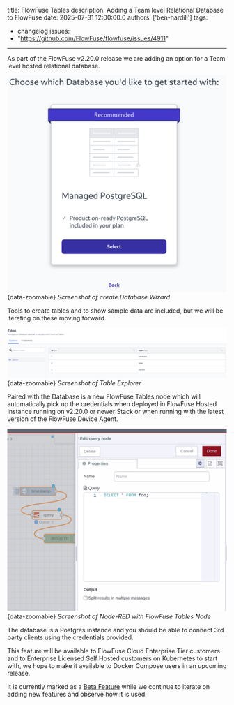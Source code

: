 title: FlowFuse Tables
description: Adding a Team level Relational Database to FlowFuse
date: 2025-07-31 12:00:00.0
authors: ['ben-hardill']
tags:
  - changelog
issues:
  - "https://github.com/FlowFuse/flowfuse/issues/4911"
---

As part of the FlowFuse v2.20.0 release we are adding an option for a Team level hosted relational database.

![Screenshot of create Database Wizard](./images/create-database.png){data-zoomable}
_Screenshot of create Database Wizard_

Tools to create tables and to show sample data are included, but we will be iterating on these moving forward.

![Screenshot of Table Explorer](./images/table-data-sample.png){data-zoomable}
_Screenshot of Table Explorer_

Paired with the Database is a new FlowFuse Tables node which will automatically pick up the credentials when deployed in FlowFuse Hosted Instance running on v2.20.0 or newer Stack or when running with the latest version of the FlowFuse Device Agent.

![Screenshot of Node-RED with FlowFuse Tables node](./images/tables-node.png){data-zoomable}
_Screenshot of Node-RED with FlowFuse Tables Node_

The database is a Postgres instance and you should be able to connect 3rd party clients using the credentials provided.

This feature will be available to FlowFuse Cloud Enterprise Tier customers and to Enterprise Licensed Self Hosted customers on Kubernetes to start with, we hope to make it available to Docker Compose users in an upcoming release.

It is currently marked as a [Beta Feature](https://flowfuse.com/handbook/development/releases/#beta-release) while we continue to iterate on adding new features and observe how it is used.
